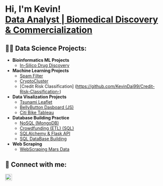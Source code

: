 <h1>Hi, I'm Kevin! <br/><a href="https://github.com/KevinDai99">Data Analyst | Biomedical Discovery & Commercialization </a>
  
<h2>👨‍💻 Data Science Projects:</h2>

- <b>Bioinformatics ML Projects</b>
  - [In-Silico Drug Discovery](https://github.com/KevinDai99/InsilicoDrugDiscovery)
- <b>Machine Learning Projects</b>
  - [Spam Filter](https://github.com/KevinDai99/Spam-Filter-with-Naive-Bayes)
  - [CryptoCluster](https://github.com/KevinDai99/CryptoClustering)
  - [Credit Risk Classification] (https://github.com/KevinDai99/Credit-Risk-Classification-)
- <b>Data Visalization Projects</b>
  - [Tsunami Leaflet](https://github.com/KevinDai99/Tsunami_Leaflet_Project)
  - [BellyButton Dasboard (JS)](https://github.com/joshmadakor1/Jwipe.PowerShell)
  - [Citi Bike Tableau](https://public.tableau.com/app/profile/kevin.dai4637/viz/CitiBikeCustomerAnalysis/CustomerAnalysis)
- <b>Database Building Practice</b>
  - [NoSQL (MongoDB)](https://github.com/KevinDai99/NoSQL-Challenge)
  - [Crowdfunding (ETL) (SQL)](https://github.com/KevinDai99/Crowdfunding_ETL)
  - [SQLAlchemy & Flask API](https://github.com/KevinDai99/sqlalchemy-FlaskAPI)
  - [SQL DataBase Building](https://github.com/KevinDai99/SQL-Practice)
- <b>Web Scraping</b>
  - [WebScraping Mars Data](https://github.com/KevinDai99/WebScrapingMarsData)

  
<h2> 🤳 Connect with me:</h2>

[<img align="left" alt="JoshMadakor | LinkedIn" width="22px" src="https://cdn.jsdelivr.net/npm/simple-icons@v3/icons/linkedin.svg" />][linkedin]

[linkedin]: https://www.linkedin.com/in/kevin-dai/


